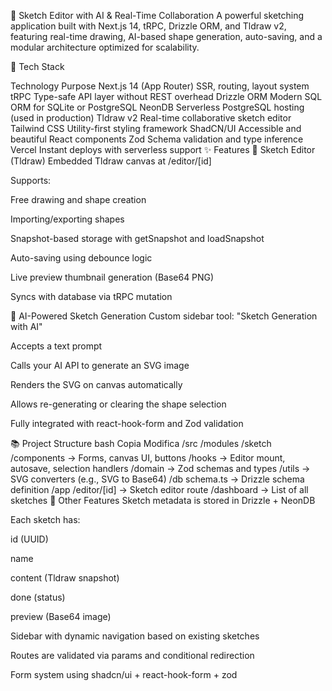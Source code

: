 🧠 Sketch Editor with AI & Real-Time Collaboration
A powerful sketching application built with Next.js 14, tRPC, Drizzle ORM, and Tldraw v2, featuring real-time drawing, AI-based shape generation, auto-saving, and a modular architecture optimized for scalability.

🚀 Tech Stack

Technology Purpose
Next.js 14 (App Router) SSR, routing, layout system
tRPC Type-safe API layer without REST overhead
Drizzle ORM Modern SQL ORM for SQLite or PostgreSQL
NeonDB Serverless PostgreSQL hosting (used in production)
Tldraw v2 Real-time collaborative sketch editor
Tailwind CSS Utility-first styling framework
ShadCN/UI Accessible and beautiful React components
Zod Schema validation and type inference
Vercel Instant deploys with serverless support
✨ Features
📝 Sketch Editor (Tldraw)
Embedded Tldraw canvas at /editor/[id]

Supports:

Free drawing and shape creation

Importing/exporting shapes

Snapshot-based storage with getSnapshot and loadSnapshot

Auto-saving using debounce logic

Live preview thumbnail generation (Base64 PNG)

Syncs with database via tRPC mutation

🤖 AI-Powered Sketch Generation
Custom sidebar tool: "Sketch Generation with AI"

Accepts a text prompt

Calls your AI API to generate an SVG image

Renders the SVG on canvas automatically

Allows re-generating or clearing the shape selection

Fully integrated with react-hook-form and Zod validation

📚 Project Structure
bash
Copia
Modifica
/src
/modules
/sketch
/components → Forms, canvas UI, buttons
/hooks → Editor mount, autosave, selection handlers
/domain → Zod schemas and types
/utils → SVG converters (e.g., SVG to Base64)
/db
schema.ts → Drizzle schema definition
/app
/editor/[id] → Sketch editor route
/dashboard → List of all sketches
🧪 Other Features
Sketch metadata is stored in Drizzle + NeonDB

Each sketch has:

id (UUID)

name

content (Tldraw snapshot)

done (status)

preview (Base64 image)

Sidebar with dynamic navigation based on existing sketches

Routes are validated via params and conditional redirection

Form system using shadcn/ui + react-hook-form + zod
